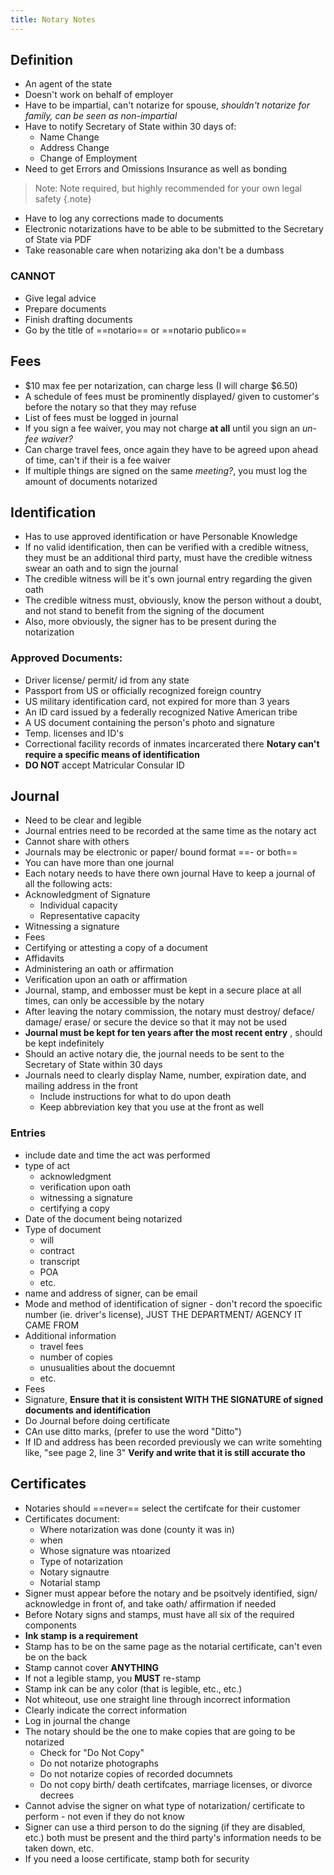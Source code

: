 ```yaml
---
title: Notary Notes
---
```

## Definition
- An agent of the state
- Doesn't work on behalf of employer
- Have to be impartial, can't notarize for spouse, *shouldn't notarize for family, can be seen as non-impartial*
- Have to notify Secretary of State within 30 days of:
	- Name Change
	- Address Change
	- Change of Employment
- Need to get Errors and Omissions Insurance as well as bonding
> Note: Note required, but highly recommended for your own legal safety
{.note}
- Have to log any corrections made to documents
- Electronic notarizations have to be able to be submitted to the Secretary of State via PDF
- Take reasonable care when notarizing aka don't be a dumbass
### CANNOT
- Give legal advice
- Prepare documents
- Finish drafting documents
- Go by the title of ==notario== or ==notario publico==
## Fees
- $10 max fee per notarization, can charge less (I will charge $6.50)
- A schedule of fees must be prominently displayed/ given to customer's before the notary so that they may refuse
- List of fees must be logged in journal
- If you sign a fee waiver, you may not charge **at all** until you sign an *un-fee waiver?*
- Can charge travel fees, once again they have to be agreed upon ahead of time, can't if their is a fee waiver
- If multiple things are signed on the same *meeting?*, you must log the amount of documents notarized
## Identification
- Has to use approved identification or have Personable Knowledge
- If no valid identification, then can be verified with a credible witness, they must be an additional third party, must have the credible witness swear an oath and to sign the journal
- The credible witness will be it's own journal entry regarding the given oath
- The credible witness must, obviously, know the person without a doubt, and not stand to benefit from the signing of the document
- Also, more obviously, the signer has to be present during the notarization
### Approved Documents:
- Driver license/ permit/ id from any state
- Passport from US or officially recognized foreign country
- US military identification card, not expired for more than 3 years
- An ID card issued by a federally recognized Native American tribe
- A US document containing the person's photo and signature
- Temp. licenses and ID's
- Correctional facility records of inmates incarcerated there
**Notary can't require a specific means of identification**
- **DO NOT** accept Matricular Consular ID
## Journal
- Need to be clear and legible
- Journal entries need to be recorded at the same time as the notary act
- Cannot share with others
- Journals may be electronic or paper/ bound format ==- or both==
- You can have more than one journal
- Each notary needs to have there own journal
Have to keep a journal of all the following acts:
- Acknowledgment of Signature
	- Individual capacity
	- Representative capacity
- Witnessing a signature
- Fees
- Certifying or attesting a copy of a document
- Affidavits
- Administering an oath or affirmation
- Verification upon an oath or affirmation
- Journal, stamp, and embosser must be kept in a secure place at all times, can only be accessible by the notary
- After leaving the notary commission, the notary must destroy/ deface/ damage/ erase/ or secure the device so that it may not be used
- **Journal must be kept for ten years after the most recent entry** , should be kept indefinitely
- Should an active notary die, the journal needs to be sent to the Secretary of State within 30 days
- Journals need to clearly display Name, number, expiration date, and mailing address in the front
	- Include instructions for what to do upon death
	- Keep abbreviation key that you use at the front as well
### Entries
- include date and time the act was performed
- type of act
	- acknowledgment
	- verification upon oath
	- witnessing a signature
	- certifying a copy
- Date of the document being notarized
- Type of document
	- will
	- contract
	- transcript
	- POA
	- etc.
- name and address of signer, can be email
- Mode and method of identification of signer - don't record the spoecific number (ie. driver's license), JUST THE DEPARTMENT/ AGENCY IT CAME FROM
- Additional information
	- travel fees
	- number of copies
	- unusualities about the docuemnt
	- etc.
- Fees
- Signature, **Ensure that it is consistent WITH THE SIGNATURE of signed documents and identification**
- Do Journal before doing certificate
- CAn use ditto marks, (prefer to use the word "Ditto")
- If ID and address has been recorded previously we can write somehting like, "see page 2, line 3" **Verify and write that it is still accurate tho**
## Certificates
- Notaries should ==never== select the certifcate for their customer
- Certificates document:
  - Where notarization was done (county it was in)
  - when
  - Whose signature was ntoarized
  - Type of notarization
  - Notary signautre
  - Notarial stamp
- Signer must appear before the notary and be psoitvely identified, sign/ acknowledge in front of, and take oath/ affirmation if needed
- Before Notary signs and stamps, must have all six of the required components
- **Ink stamp is a requirement**
- Stamp has to be on the same page as the notarial certificate, can't even be on the back
- Stamp cannot cover **ANYTHING**
- If not a legible stamp, you **MUST** re-stamp
- Stamp ink can be any color (that is legible, etc., etc.)
- Not whiteout, use one straight line through incorrect information
- Clearly indicate the correct information
- Log in journal the change
- The notary should be the one to make copies that are going to be notarized
  - Check for "Do Not Copy"
  - Do not notarize photographs
  - Do not notarize copies of recorded documnets
  - Do not copy birth/ death certifcates, marriage licenses, or divorce decrees
- Cannot advise the signer on what type of notarization/ certificate to perform - not even if they do not know
- Signer can use a third person to do the signing (if they are disabled, etc.) both must be present and the third party's information needs to be taken down, etc.
- If you need a loose certificate, stamp both for security
